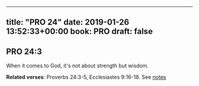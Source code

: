 
---
title: "PRO 24"
date: 2019-01-26 13:52:33+00:00
book: PRO
draft: false
---

## PRO 24:3

When it comes to God, it's not about strength but wisdom.

**Related verses**: Proverbs 24:3-5, Ecclesiastes 9:16-18. See [notes](https://my.bible.com/notes/3085789324676686083)

